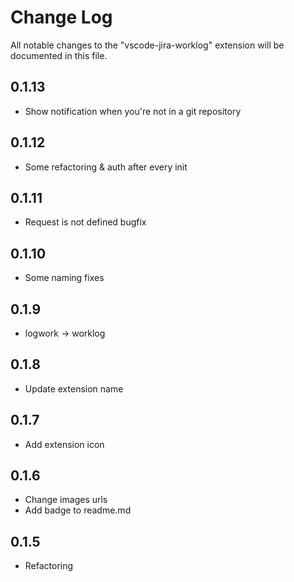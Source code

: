 # Change Log
All notable changes to the "vscode-jira-worklog" extension will be documented in this file.

## 0.1.13
- Show notification when you're not in a git repository

## 0.1.12
- Some refactoring & auth after every init

## 0.1.11
- Request is not defined bugfix

## 0.1.10
- Some naming fixes

## 0.1.9
- logwork -> worklog

## 0.1.8
- Update extension name

## 0.1.7
- Add extension icon

## 0.1.6
- Change images urls
- Add badge to readme.md

## 0.1.5
- Refactoring
